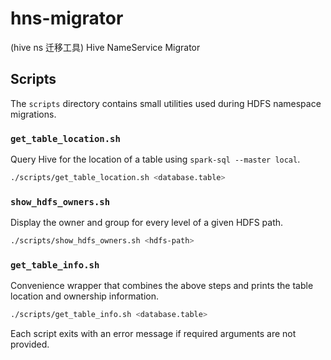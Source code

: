 # hns-migrator

(hive ns 迁移工具) Hive NameService Migrator

## Scripts

The `scripts` directory contains small utilities used during HDFS
namespace migrations.

### `get_table_location.sh`
Query Hive for the location of a table using `spark-sql --master local`.

```bash
./scripts/get_table_location.sh <database.table>
```

### `show_hdfs_owners.sh`
Display the owner and group for every level of a given HDFS path.

```bash
./scripts/show_hdfs_owners.sh <hdfs-path>
```

### `get_table_info.sh`
Convenience wrapper that combines the above steps and prints the table
location and ownership information.

```bash
./scripts/get_table_info.sh <database.table>
```

Each script exits with an error message if required arguments are not
provided.
